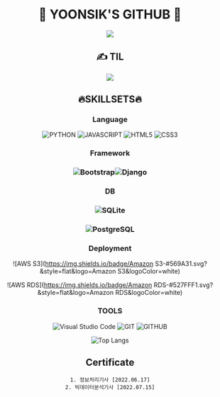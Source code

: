 <div align="center">

# 🏅 YOONSIK'S GITHUB 🏅

<a href='https://github.com/Yoonsik-Shin'>
    <img align='center' src='https://github-readme-stats.vercel.app/api?username=Yoonsik-Shin&show_icons=true&theme=highcontrast'/>
</a>
<br/>

## ✍️ TIL

<a href='https://github.com/Yoonsik-Shin/TIL'>
<img align='center' src='https://github-readme-stats.vercel.app/api/pin/?username=Yoonsik-Shin&repo=TIL&show_icons=true&theme=highcontrast'/>
</a>
<br/>

## 🔥SKILLSETS🔥

### Language

![PYTHON](https://img.shields.io/badge/Python-3776AB.svg?&style=flat&logo=Python&logoColor=white) ![JAVASCRIPT](https://img.shields.io/badge/JavaScript-F7DF1E.svg?&style=flat&logo=JavaScript&logoColor=white) ![HTML5](https://img.shields.io/badge/HTML5-E34F26.svg?&style=flat&logo=HTML5&logoColor=white) ![CSS3](https://img.shields.io/badge/CSS3-1572B6.svg?&style=flat&logo=CSS3&logoColor=white)

### Framework

### ![Bootstrap](https://img.shields.io/badge/Bootstrap-7952B3.svg?&style=flat&logo=Bootstrap&logoColor=white)![Django](https://img.shields.io/badge/Django-#092E20.svg?&style=flat&logo=Django&logoColor=white)

### DB

### ![SQLite](https://img.shields.io/badge/sqlite-003B57.svg?&style=flat&logo=SQLite&logoColor=white)

### ![PostgreSQL](https://img.shields.io/badge/PostgreSQL-4169E1.svg?&style=flat&logo=PostgreSQL&logoColor=white)

### Deployment

![AWS S3](https://img.shields.io/badge/Amazon S3-#569A31.svg?&style=flat&logo=Amazon S3&logoColor=white)

![AWS RDS](https://img.shields.io/badge/Amazon RDS-#527FFF1.svg?&style=flat&logo=Amazon RDS&logoColor=white)

### TOOLS

![Visual Studio Code](https://img.shields.io/badge/Visual%20Studio%20Code-007ACC.svg?&style=flat&logo=Visual%20Studio%20Code&logoColor=white) ![GIT](https://img.shields.io/badge/GIT-F05032.svg?&style=flat&logo=git&logoColor=white) ![GITHUB](https://img.shields.io/badge/GITHUB-181717.svg?&style=flat&logo=github&logoColor=white)

![Top Langs](https://github-readme-stats.vercel.app/api/top-langs/?username=Yoonsik-Shin&show_icons=true&theme=highcontrast)
<br/>

## Certificate

    1. 정보처리기사 [2022.06.17]
    2. 빅데이터분석기사 [2022.07.15]





